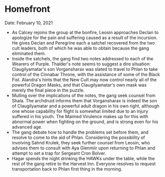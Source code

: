 # Homefront

Date: February 10, 2021

- As Calcey rejoins the group at the bonfire, Leosin approaches Declan to apologize for the pain and suffering caused as a result of the incursion. He gives Declan and Peregrine each a satchel recovered from the two cult leaders, both of which he was able to obtain because the gang eliminated them.
- Inside the satchels, the gang find two notes addressed to each of the Wearers of Purple. Thalder's note seems to suggest a dire situation: Claugilyamatar's son Vorgansharax was slated to travel to Phlan to take control of the Cinnabar Throne, with the assistance of some of the Black Fist. Alandra's hints that the New Cult may now control nearly all of the powerful Dragon Masks, and that Claugilyamatar's own mask was merely the final piece in the puzzle.
- Mulling over the implications of the notes, the gang seek counsel from Shala. The archdruid informs them that Vorgansharax is indeed the son of Claugilyamatar and a powerful adult dragon in his own right, although one whose capability for flight is somewhat limited due to an injury suffered in his youth. The Maimed Virulence makes up for this with abnormal power when fighting on the ground, and is strong even for his advanced age.
- The gang debate how to handle the problems set before them, and resolve to come to the aid of Phlan. Considering the possibility of involving Sahnd Krulek, they seek further counsel from Leosin, who advises them to consult with Aya Glenmiir upon returning to Phlan and attempt to set a trap for Sergeant Cron Bolver.
- Hagar spends the night drinking the HAWKs under the table, while the rest of the gang retire to the Harvest Inn. Everyone resolves to request transportation back to Phlan first thing in the morning.